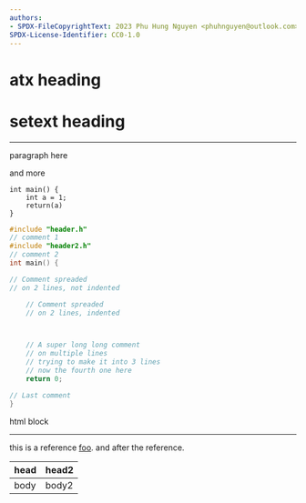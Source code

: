```yaml
---
authors:
- SPDX-FileCopyrightText: 2023 Phu Hung Nguyen <phuhnguyen@outlook.com>
SPDX-License-Identifier: CC0-1.0
---
```

# atx heading

setext heading
==

---

paragraph here

and more

    int main() {
        int a = 1;
        return(a)
    }

```c
#include "header.h"
// comment 1
#include "header2.h"
// comment 2
int main() {

// Comment spreaded
// on 2 lines, not indented

    // Comment spreaded
    // on 2 lines, indented



    // A super long long comment
    // on multiple lines
    // trying to make it into 3 lines
    // now the fourth one here
    return 0;

// Last comment
}
```

<div>
    <p>html block</p>
    <hr>
</div>

[foo]: /url "title"

this is a reference [foo]. and after the reference.

| head | head2 |
|------|-------|
| body | body2 |